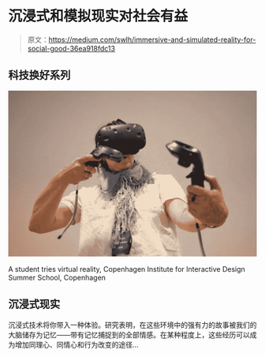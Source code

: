 # 沉浸式和模拟现实对社会有益

> 原文：<https://medium.com/swlh/immersive-and-simulated-reality-for-social-good-36ea918fdc13>

## 科技换好系列

![](img/49f1dd438d3f9fcfb8b84f3ea48624b9.png)

A student tries virtual reality, Copenhagen Institute for Interactive Design Summer School, Copenhagen

## 沉浸式现实

沉浸式技术将你带入一种体验。研究表明，在这些环境中的强有力的故事被我们的大脑储存为记忆——带有记忆捕捉到的全部情感。在某种程度上，这些经历可以成为增加同理心、同情心和行为改变的途径…